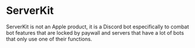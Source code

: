 # ServerKit
ServerKit is not an Apple product, it is a Discord bot especifically to combat bot features that are locked by paywall and servers that have a lot of bots that only use one of their functions.
